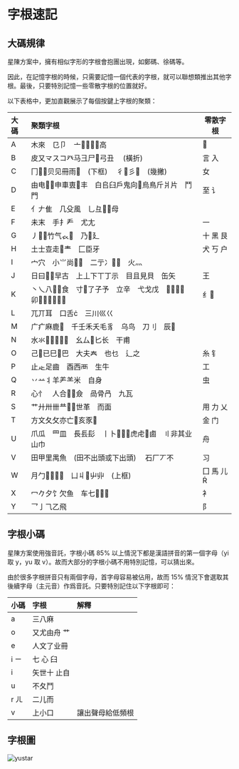 # 字根速記

## 大碼規律

星陳方案中，擁有相似字形的字根會抱團出現，如鄭碼、徐碼等。

因此，在記憶字根的時候，只需要記憶一個代表的字根，就可以聯想類推出其他字根。最後，只要特別記憶一些零散字根的位置就好。

以下表格中，更加直觀展示了每個按鍵上字根的聚類：

<!-- do not translate -->
<div class="zigen-font">

| 大碼 | 聚類字根                                            | 零散字根  |
| :--- | :-------------------------------------------------- | --------- |
| A    | 木來　㔾卩　亠高                                |          |
| B    | 皮又龴スコ癶马彐尸弓丑 　(橫折)                    | 言 入     |
| C    | 冂贝见冊雨　(下框) 　彳彡　(幾撇)              | 女        |
| D    | 由电申車叀丰　白𠂤臼戶鬼向烏鳥斤爿片　鬥門       | 至 讠     |
| E    | 亻𠂇隹　几殳風　乚彑母                             |           |
| F    | 未末　手扌龵　尤尢                                  | 一        |
| G    | 丿竹气𧘇　乃廴                                   | 十 黑 艮  |
| H    | 土士壴走龶　匚臣牙                                 | 犬 丂 户  |
| I    | 宀穴　小⺌尚　二亍冫　火灬                       |           |
| J    | 日曰𫩏早古　上丄下丅丁示　目且見貝　缶矢            | 王        |
| K    | 丶乀八食　寸了子予　立辛　弋戈戊　　卯 | 纟       |
| L    | 兀丌耳　口舌　三川巛巜                             |           |
| M    | 广疒麻鹿　千壬禾夭毛豸　乌鸟　刀刂　辰            |           |
| N    | 水氺　幺厶匕长　干甫                          |           |
| O    | 己已巳巴　大夫𡗗　也乜　辶之                       | 糸 钅     |
| P    | 止龰足齒　酉西襾　生牛                              | 工        |
| Q    | 丷䒑丬羊⺶⺷米　自身                                  | 虫        |
| R    | 心忄　人合僉　咼骨冎　九瓦                        |           |
| S    | 艹廾卅卌龷世革　而面                              | 用 力 乂  |
| T    | 方文夂攵亦亡亥豕                                  | 金 门     |
| U    | 爪瓜　罒皿　長镸髟　丨卜虎虍鹵　〢非其业　山巾  | 舟        |
| V    | 田甲里禺魚　(田不出頭或下出頭) 　石厂丆不           | 习        |
| W    | 月勹　凵丩屮丱　(上框)                         | 囗 馬 儿 |
| X    | 冖𠂊夕饣欠鱼　车七                                | 衤        |
| Y    | 乛亅⺄乙飛                                           | 阝        |

</div>
<!-- do not translate -->

## 字根小碼

星陳方案使用強音託，字根小碼 85% 以上情況下都是漢語拼音的第一個字母（yi 取 y，yu 取 v）。故而大部分的字根小碼不用特別記憶，可以猜出來。

由於很多字根拼音只有兩個字母，首字母容易被佔用，故而 15% 情況下會選取其後續字母（主元音）作爲音託。只要特別記住以下字根即可：

<!-- do not translate -->
| 小碼 | 字根        | 解釋             |
| :--- | :---------- | :--------------- |
| a    | 三八麻      |                  |
| o    | 又尤由舟 艹 |                  |
| e    | 人文了业冊  |                  |
| i ㄧ | 七 心 臼    |                  |
| i    | 矢世十 止自 |                  |
| u    | 不夂鬥      |                  |
| r ㄦ | 二儿而      |                  |
| v    | 上小口      | 讓出聲母給低頻根 |
<!-- do not translate -->

## 字根圖

![yustar](/yustar.png)
